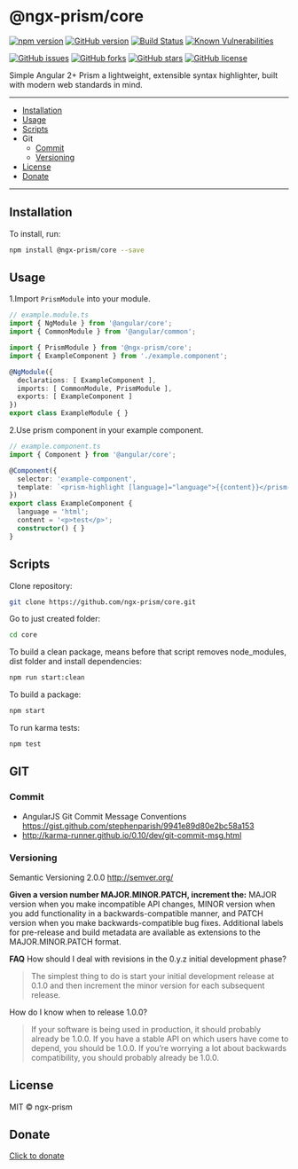 # @ngx-prism/core

[![npm version](https://badge.fury.io/js/%40ngx-prism%2Fcore.svg)](https://badge.fury.io/js/%40ngx-prism%2Fcore)
[![GitHub version](https://badge.fury.io/gh/ngx-prism%2Fcore.svg)](https://badge.fury.io/gh/ngx-prism%2Fcore)
[![Build Status](https://travis-ci.org/ngx-prism/core.svg?branch=master)](https://travis-ci.org/ngx-prism/core)
[![Known Vulnerabilities](https://snyk.io/test/github/ngx-prism/core/badge.svg)](https://snyk.io/test/github/ngx-prism/core)

[![GitHub issues](https://img.shields.io/github/issues/ngx-prism/core.svg)](https://github.com/ngx-prism/core/issues)
[![GitHub forks](https://img.shields.io/github/forks/ngx-prism/core.svg)](https://github.com/ngx-prism/core/network)
[![GitHub stars](https://img.shields.io/github/stars/ngx-prism/core.svg)](https://github.com/ngx-prism/core/stargazers)
[![GitHub license](https://img.shields.io/badge/license-MIT-blue.svg)](https://raw.githubusercontent.com/ngx-prism/core/master/LICENSE)

Simple Angular 2+ Prism a lightweight, extensible syntax highlighter, built with modern web standards in mind.

----

* [Installation](#installation)
* [Usage](#usage)
* [Scripts](#scripts)
* Git
  * [Commit](#commit)
  * [Versioning](#versioning)
* [License](#license)
* [Donate](#donate)

----

## Installation

To install, run:

```bash
npm install @ngx-prism/core --save
```

## Usage

1.Import `PrismModule` into your module.

```typescript
// example.module.ts
import { NgModule } from '@angular/core';
import { CommonModule } from '@angular/common';

import { PrismModule } from '@ngx-prism/core';
import { ExampleComponent } from './example.component';

@NgModule({
  declarations: [ ExampleComponent ],
  imports: [ CommonModule, PrismModule ],
  exports: [ ExampleComponent ]
})
export class ExampleModule { }
```

2.Use prism component in your example component.

```typescript
// example.component.ts
import { Component } from '@angular/core';

@Component({
  selector: 'example-component',
  template: `<prism-highlight [language]="language">{{content}}</prism-highlight>`
})
export class ExampleComponent {
  language = 'html';
  content = '<p>test</p>';
  constructor() { }
}
```

## Scripts

Clone repository:

```bash
git clone https://github.com/ngx-prism/core.git
```

Go to just created folder:

```bash
cd core
```

To build a clean package, means before that script removes node_modules, dist folder and install dependencies:

```bash
npm run start:clean
```

To build a package:

```bash
npm start
```

To run karma tests:

```bash
npm test
```

## GIT

### Commit

- AngularJS Git Commit Message Conventions https://gist.github.com/stephenparish/9941e89d80e2bc58a153   
- http://karma-runner.github.io/0.10/dev/git-commit-msg.html

### Versioning

Semantic Versioning 2.0.0 http://semver.org/

**Given a version number MAJOR.MINOR.PATCH, increment the:**
MAJOR version when you make incompatible API changes,
MINOR version when you add functionality in a backwards-compatible manner, and
PATCH version when you make backwards-compatible bug fixes.
Additional labels for pre-release and build metadata are available as extensions to the MAJOR.MINOR.PATCH format.

**FAQ**
How should I deal with revisions in the 0.y.z initial development phase?
>The simplest thing to do is start your initial development release at 0.1.0 and then increment the minor version for each subsequent release.

How do I know when to release 1.0.0?

>If your software is being used in production, it should probably already be 1.0.0. If you have a stable API on which users have come to depend, you should be 1.0.0. If you’re worrying a lot about backwards compatibility, you should probably already be 1.0.0.

## License

MIT © ngx-prism

## Donate

[Click to donate](https://donorbox.org/help-creating-open-source-software)
